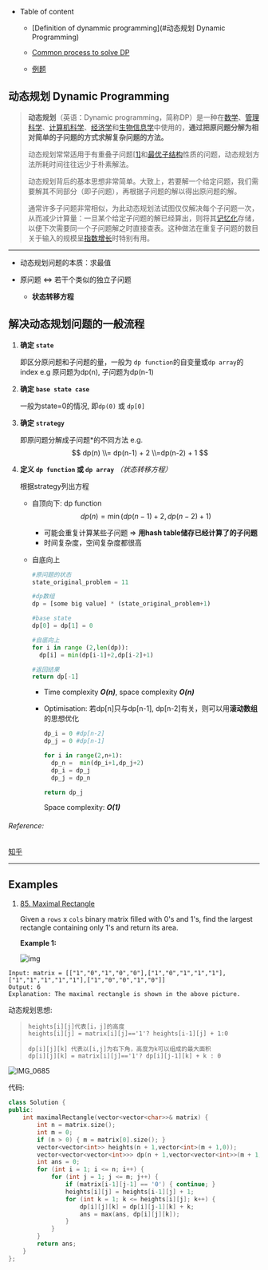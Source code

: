 - Table of content

  - [Definition of dynammic programming](#动态规划 Dynamic Programming)

  - [Common process to solve DP](#解决动态规划问题的一般流程)

  - [例题](#Examples)

    



## 动态规划 Dynamic Programming

> **动态规划**（英语：Dynamic programming，简称DP）是一种在[数学](https://zh.wikipedia.org/wiki/数学)、[管理科学](https://zh.wikipedia.org/wiki/管理科学)、[计算机科学](https://zh.wikipedia.org/wiki/计算机科学)、[经济学](https://zh.wikipedia.org/wiki/经济学)和[生物信息学](https://zh.wikipedia.org/wiki/生物信息学)中使用的，**通过把原问题分解为相对简单的子问题的方式求解复杂问题的方法。**
>
> 动态规划常常适用于有重叠子问题[[1\]](https://zh.wikipedia.org/wiki/动态规划#cite_note-1)和[最优子结构](https://zh.wikipedia.org/w/index.php?title=最优子结构&action=edit&redlink=1)性质的问题，动态规划方法所耗时间往往远少于朴素解法。
>
> 动态规划背后的基本思想非常简单。大致上，若要解一个给定问题，我们需要解其不同部分（即子问题），再根据子问题的解以得出原问题的解。
>
> 通常许多子问题非常相似，为此动态规划法试图仅仅解决每个子问题一次，从而减少计算量：一旦某个给定子问题的解已经算出，则将其[记忆化](https://zh.wikipedia.org/wiki/记忆化)存储，以便下次需要同一个子问题解之时直接查表。这种做法在重复子问题的数目关于输入的规模呈[指数增长](https://zh.wikipedia.org/wiki/指數增長)时特别有用。

------

-  动态规划问题的本质：求最值

- 原问题 <=> 若干个类似的独立子问题

  - **状态转移方程**

    

## 解决动态规划问题的一般流程

1. **确定 `state`**

   即区分原问题和子问题的量，一般为 `dp function`的自变量或`dp array`的index
    e.g 原问题为dp(n), 子问题为dp(n-1)

2. **确定 `base state case`**

   一般为state=0的情况, 即`dp(0)` 或 `dp[0]`

3. **确定 `strategy`**

   即原问题分解成子问题*的不同方法
   e.g.
   $$
   dp(n)
     \\= dp(n-1) + 2  
     \\=dp(n-2) + 1
   $$

4. **定义 `dp function` 或 `dp array`** *（状态转移方程）*

   根据strategy列出方程

   - 自顶向下: dp function
     $$
    dp(n) = \min(dp(n-1)+2, dp(n-2)+1)
     $$
   
     - 可能会重复计算某些子问题 => **用hash table储存已经计算了的子问题**
     - 时间复杂度，空间复杂度都很高
   
   
   - 自底向上
   
     ```python
     #原问题的状态
     state_original_problem = 11
     
     #dp数组
     dp = [some big value] * (state_original_problem+1)
     
     #base state
     dp[0] = dp[1] = 0
     
     #自底向上
     for i in range (2,len(dp)):
       dp[i] = min(dp[i-1]+2,dp[i-2]+1)
     
     #返回结果
     return dp[-1]
     ```
   
     - Time complexity ***O(n)***, space complexity ***O(n)***
   
     - Optimisation: 若dp[n]只与dp[n-1], dp[n-2]有关，则可以用**滚动数组**的思想优化
   
       ```python
       dp_i = 0	#dp[n-2]
       dp_j = 0	#dp[n-1]
       
       for i in range(2,n+1):
         dp_n =  min(dp_i+1,dp_j+2)
         dp_i = dp_j
         dp_j = dp_n
       
       return dp_j
       ```
   
       Space complexity: ***O(1)***
   

###### Reference:
[知乎](https://zhuanlan.zhihu.com/p/78220312)
     

---

## Examples

1. [85. Maximal Rectangle](https://leetcode-cn.com/problems/maximal-rectangle/)

   Given a `rows` x `cols` binary matrix filled with 0's and 1's, find the largest rectangle containing only 1's and return its area.

   **Example 1:**

   ![img](https://assets.leetcode.com/uploads/2020/09/14/maximal.jpg)

```
Input: matrix = [["1","0","1","0","0"],["1","0","1","1","1"],["1","1","1","1","1"],["1","0","0","1","0"]]
Output: 6
Explanation: The maximal rectangle is shown in the above picture.
```

动态规划思想:

> ```
> heights[i][j]代表[i，j]的高度
> heights[i][j] = matrix[i][j]=='1'? heights[i-1][j] + 1:0
> 
> dp[i][j][k] 代表以[i,j]为右下角，高度为k可以组成的最大面积
> dp[i][j][k] = matrix[i][j]=='1'? dp[i][j-1][k] + k : 0
> ```

![IMG_0685](https://i.loli.net/2020/12/26/VzuiwQ6IgxoAjq5.jpg)

代码:

```c++
class Solution {
public:
	int maximalRectangle(vector<vector<char>>& matrix) {
		int n = matrix.size();
		int m = 0;
		if (n > 0) { m = matrix[0].size(); }
		vector<vector<int>> heights(n + 1,vector<int>(m + 1,0));
		vector<vector<vector<int>>> dp(n + 1,vector<vector<int>>(m + 1, vector<int>(n + 1, 0)));
		int ans = 0;
		for (int i = 1; i <= n; i++) {
			for (int j = 1; j <= m; j++) {
				if (matrix[i-1][j-1] == '0') { continue; }
				heights[i][j] = heights[i-1][j] + 1;
				for (int k = 1; k <= heights[i][j]; k++) {
					dp[i][j][k] = dp[i][j-1][k] + k;
					ans = max(ans, dp[i][j][k]);
				}
			}
		}
		return ans;
	}
};
```

